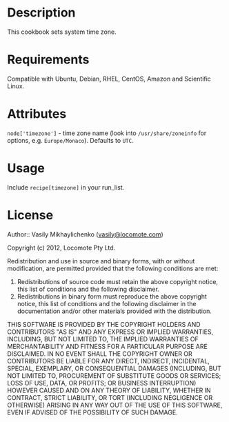 # Description

This cookbook sets system time zone.

# Requirements

Compatible with Ubuntu, Debian, RHEL, CentOS, Amazon and Scientific Linux.

# Attributes

`node['timezone']` - time zone name (look into `/usr/share/zoneinfo` for options, e.g. `Europe/Monaco`).
Defaults to `UTC`.

# Usage

Include `recipe[timezone]` in your run_list.

# License

Author:: Vasily Mikhaylichenko (vasily@locomote.com)

Copyright (c) 2012, Locomote Pty Ltd.

Redistribution and use in source and binary forms, with or without
modification, are permitted provided that the following conditions are met:

1. Redistributions of source code must retain the above copyright notice, this
   list of conditions and the following disclaimer.
2. Redistributions in binary form must reproduce the above copyright notice,
   this list of conditions and the following disclaimer in the documentation
   and/or other materials provided with the distribution.

THIS SOFTWARE IS PROVIDED BY THE COPYRIGHT HOLDERS AND CONTRIBUTORS "AS IS" AND
ANY EXPRESS OR IMPLIED WARRANTIES, INCLUDING, BUT NOT LIMITED TO, THE IMPLIED
WARRANTIES OF MERCHANTABILITY AND FITNESS FOR A PARTICULAR PURPOSE ARE
DISCLAIMED. IN NO EVENT SHALL THE COPYRIGHT OWNER OR CONTRIBUTORS BE LIABLE FOR
ANY DIRECT, INDIRECT, INCIDENTAL, SPECIAL, EXEMPLARY, OR CONSEQUENTIAL DAMAGES
(INCLUDING, BUT NOT LIMITED TO, PROCUREMENT OF SUBSTITUTE GOODS OR SERVICES;
LOSS OF USE, DATA, OR PROFITS; OR BUSINESS INTERRUPTION) HOWEVER CAUSED AND
ON ANY THEORY OF LIABILITY, WHETHER IN CONTRACT, STRICT LIABILITY, OR TORT
(INCLUDING NEGLIGENCE OR OTHERWISE) ARISING IN ANY WAY OUT OF THE USE OF THIS
SOFTWARE, EVEN IF ADVISED OF THE POSSIBILITY OF SUCH DAMAGE.
